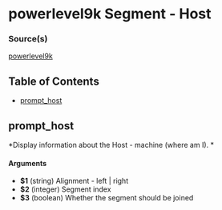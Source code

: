 # powerlevel9k Segment - Host


### Source(s)

[powerlevel9k](https://github.com/bhilburn/powerlevel9k)

## Table of Contents

- [prompt_host](#prompt_host)

## prompt_host
*Display information about the Host - machine (where am I). *

#### Arguments

- **$1** (string) Alignment - left | right
- **$2** (integer) Segment index
- **$3** (boolean) Whether the segment should be joined


